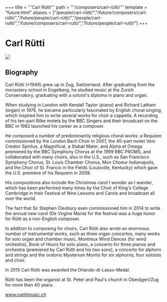 +++
title = '''Carl Rütti'''
path = '''/composers/carl-rütti/'''
template = "future.html"
aliases = ["/people/carl-rütti/","/future/composers/carl-rütti/","/future/people/carl-rütti/","/people/carl-rutti/","/future/composers/carl-rutti/","/future/people/carl-rutti/"]
+++

<h1>Carl Rütti</h1>

<img class="speaker-photo" src="https://custom.cvent.com/C3A4539B19F74ABCB6FCE437F6BC0A74/files/event/910aaf2914d44586a56fbd0b3b2c31c0/8f686a907acc4498b9bf6c39b928cfb5.jpg">
<h2>Biography</h2>
<p>Carl Rütti (*1949) grew up in Zug, Switzerland. After graduating from the monastery school in Engelberg, he studied music at the Zurich Conservatory, graduating with a soloist's diploma in piano and organ. 

When studying in London with Kendall Taylor (piano) and Richard Latham (organ) in 1976, he became particularly fascinated by English choral singing, which inspired him to write several works for choir a cappella. A recording of his ten-part Rilke motets by the BBC Singers and their broadcast on the BBC in 1982 launched his career as a composer.

He composed a number of predominantly religious choral works: a Requiem commissioned by the London Bach Choir in 2007, the 40-part motet Veni Creator Spiritus, a Magnificat, a Stabat Mater, and Alpha et Omega premiered by the BBC Symphony Chorus at the 1999 BBC PROMS, and collaborated with many choirs, also in the U.S., such as San Francisco Symphony Chorus, St. Louis Chamber Chorus, Mon Choeur Indianapolis, and the Choir of St. Francis in the Fields (Louisville, Kentucky) which gave the U.S. premiere of his Requiem in 2009.

His compositions also include the Christmas carol I wonder as I wander, which has been performed many times by the Choir of King's College Cambridge in their Festival of Nine Lessons and Carols and broadcast all over the world. 

The fact that Sir Stephen Cleobury even commissioned him in 2014 to write the annual new carol (De Virgine Maria) for the festival was a huge honor for Rütti as a non-English composer.

In addition to composing for choirs, Carl Rütti also wrote an enormous number of instrumental works, such as three organ concertos, many works for solo organ and chamber music, Montreux Wind Dances (for wind orchestra), Book of Hours for solo piano, a concerto for three pianos and orchestra (premiered by Carl Rütti and his two sons), a concerto for alphorn and strings and the oratorio Mysterium Montis for six alphorns, four soloists and choir.

In 2015 Carl Rütti was awarded the Orlando-di-Lasso-Medal.

Rütti has been the organist at St. Peter and Paul's church in Oberägeri/Zug for more than 40 years.

www.ruettimusic.ch</p>

